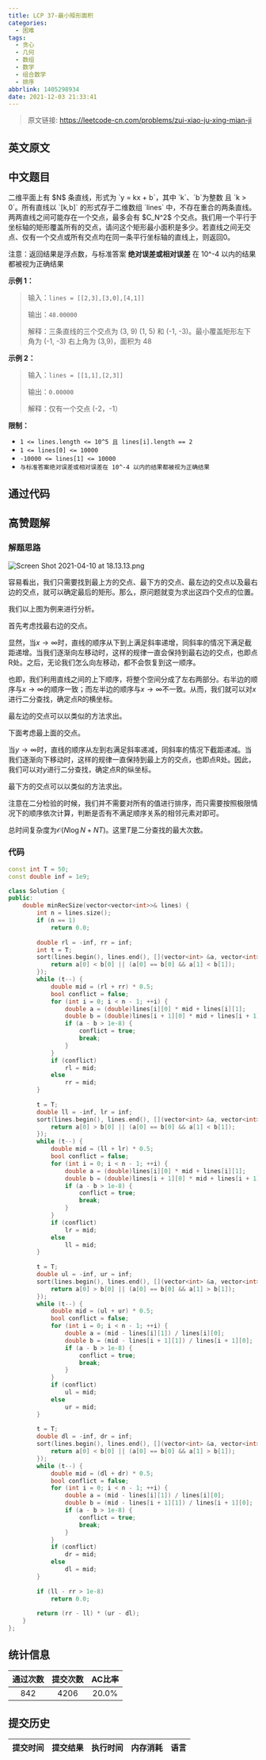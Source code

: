 ```yaml
---
title: LCP 37-最小矩形面积
categories:
  - 困难
tags:
  - 贪心
  - 几何
  - 数组
  - 数学
  - 组合数学
  - 排序
abbrlink: 1405298934
date: 2021-12-03 21:33:41
---
```


> 原文链接: https://leetcode-cn.com/problems/zui-xiao-ju-xing-mian-ji


## 英文原文
<div></div>

## 中文题目
<div>二维平面上有 $N$ 条直线，形式为 `y = kx + b`，其中 `k`、`b`为整数 且 `k > 0`。所有直线以 `[k,b]` 的形式存于二维数组 `lines` 中，不存在重合的两条直线。两两直线之间可能存在一个交点，最多会有 $C_N^2$ 个交点。我们用一个平行于坐标轴的矩形覆盖所有的交点，请问这个矩形最小面积是多少。若直线之间无交点、仅有一个交点或所有交点均在同一条平行坐标轴的直线上，则返回0。

注意：返回结果是浮点数，与标准答案 **绝对误差或相对误差** 在 10^-4 以内的结果都被视为正确结果


**示例 1：**
> 输入：`lines = [[2,3],[3,0],[4,1]]`
>
> 输出：`48.00000`
>
> 解释：三条直线的三个交点为 (3, 9) (1, 5) 和 (-1, -3)。最小覆盖矩形左下角为 (-1, -3) 右上角为 (3,9)，面积为 48


**示例 2：**
> 输入：`lines = [[1,1],[2,3]]`
>
> 输出：`0.00000`
>
> 解释：仅有一个交点 (-2，-1）


**限制：**
+ `1 <= lines.length <= 10^5 且 lines[i].length == 2`
+ `1 <= lines[0] <= 10000`
+ `-10000 <= lines[1] <= 10000`
+ `与标准答案绝对误差或相对误差在 10^-4 以内的结果都被视为正确结果`</div>

## 通过代码
<RecoDemo>
</RecoDemo>


## 高赞题解
### 解题思路

![Screen Shot 2021-04-10 at 18.13.13.png](../images/zui-xiao-ju-xing-mian-ji-0.png)

容易看出，我们只需要找到最上方的交点、最下方的交点、最左边的交点以及最右边的交点，就可以确定最后的矩形。那么，原问题就变为求出这四个交点的位置。

我们以上图为例来进行分析。

首先考虑找最右边的交点。

显然，当$x\rightarrow\infty$时，直线的顺序从下到上满足斜率递增，同斜率的情况下满足截距递增。当我们逐渐向左移动时，这样的规律一直会保持到最右边的交点，也即点R处。之后，无论我们怎么向左移动，都不会恢复到这一顺序。

也即，我们利用直线之间的上下顺序，将整个空间分成了左右两部分。右半边的顺序与$x\rightarrow\infty$的顺序一致；而左半边的顺序与$x\rightarrow\infty$不一致。从而，我们就可以对$x$进行二分查找，确定点R的横坐标。

最左边的交点可以以类似的方法求出。

下面考虑最上面的交点。

当$y\rightarrow\infty$时，直线的顺序从左到右满足斜率递减，同斜率的情况下截距递减。当我们逐渐向下移动时，这样的规律一直保持到最上方的交点，也即点R处。因此，我们可以对$y$进行二分查找，确定点R的纵坐标。

最下方的交点可以以类似的方法求出。

注意在二分检验的时候，我们并不需要对所有的值进行排序，而只需要按照极限情况下的顺序依次计算，判断是否有不满足顺序关系的相邻元素对即可。

总时间复杂度为$\mathcal{O}(N\log N+NT)$。这里$T$是二分查找的最大次数。

### 代码

```cpp
const int T = 50;
const double inf = 1e9;

class Solution {
public:
    double minRecSize(vector<vector<int>>& lines) {
        int n = lines.size();
        if (n == 1)
            return 0.0;
        
        double rl = -inf, rr = inf;
        int t = T;
        sort(lines.begin(), lines.end(), [](vector<int> &a, vector<int> &b){
            return a[0] < b[0] || (a[0] == b[0] && a[1] < b[1]); 
        });
        while (t--) {
            double mid = (rl + rr) * 0.5;
            bool conflict = false;
            for (int i = 0; i < n - 1; ++i) {
                double a = (double)lines[i][0] * mid + lines[i][1];
                double b = (double)lines[i + 1][0] * mid + lines[i + 1][1];
                if (a - b > 1e-8) {
                    conflict = true;
                    break;
                }
            }
            if (conflict)
                rl = mid;
            else
                rr = mid;
        }
        
        t = T;
        double ll = -inf, lr = inf;
        sort(lines.begin(), lines.end(), [](vector<int> &a, vector<int> &b){
            return a[0] > b[0] || (a[0] == b[0] && a[1] < b[1]); 
        });
        while (t--) {
            double mid = (ll + lr) * 0.5;
            bool conflict = false;
            for (int i = 0; i < n - 1; ++i) {
                double a = (double)lines[i][0] * mid + lines[i][1];
                double b = (double)lines[i + 1][0] * mid + lines[i + 1][1];
                if (a - b > 1e-8) {
                    conflict = true;
                    break;
                }
            }
            if (conflict)
                lr = mid;
            else
                ll = mid;
        }
        
        t = T;
        double ul = -inf, ur = inf;
        sort(lines.begin(), lines.end(), [](vector<int> &a, vector<int> &b){
            return a[0] > b[0] || (a[0] == b[0] && a[1] > b[1]); 
        });
        while (t--) {
            double mid = (ul + ur) * 0.5;
            bool conflict = false;
            for (int i = 0; i < n - 1; ++i) {
                double a = (mid - lines[i][1]) / lines[i][0];
                double b = (mid - lines[i + 1][1]) / lines[i + 1][0];
                if (a - b > 1e-8) {
                    conflict = true;
                    break;
                }
            }
            if (conflict)
                ul = mid;
            else
                ur = mid;
        }
        
        t = T;
        double dl = -inf, dr = inf;
        sort(lines.begin(), lines.end(), [](vector<int> &a, vector<int> &b){
            return a[0] < b[0] || (a[0] == b[0] && a[1] > b[1]); 
        });
        while (t--) {
            double mid = (dl + dr) * 0.5;
            bool conflict = false;
            for (int i = 0; i < n - 1; ++i) {
                double a = (mid - lines[i][1]) / lines[i][0];
                double b = (mid - lines[i + 1][1]) / lines[i + 1][0];
                if (a - b > 1e-8) {
                    conflict = true;
                    break;
                }
            }
            if (conflict)
                dr = mid;
            else
                dl = mid;
        }
        
        if (ll - rr > 1e-8)
            return 0.0;
        
        return (rr - ll) * (ur - dl);
    }
};
```

## 统计信息
| 通过次数 | 提交次数 | AC比率 |
| :------: | :------: | :------: |
|    842    |    4206    |   20.0%   |

## 提交历史
| 提交时间 | 提交结果 | 执行时间 |  内存消耗  | 语言 |
| :------: | :------: | :------: | :--------: | :--------: |
